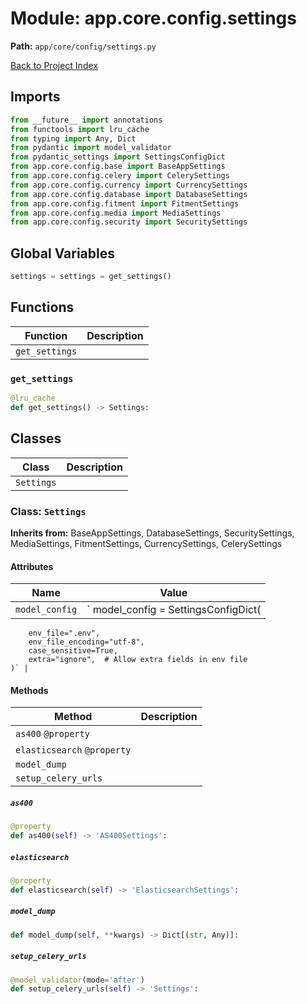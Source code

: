 # Module: app.core.config.settings

**Path:** `app/core/config/settings.py`

[Back to Project Index](../../../../index.md)

## Imports
```python
from __future__ import annotations
from functools import lru_cache
from typing import Any, Dict
from pydantic import model_validator
from pydantic_settings import SettingsConfigDict
from app.core.config.base import BaseAppSettings
from app.core.config.celery import CelerySettings
from app.core.config.currency import CurrencySettings
from app.core.config.database import DatabaseSettings
from app.core.config.fitment import FitmentSettings
from app.core.config.media import MediaSettings
from app.core.config.security import SecuritySettings
```

## Global Variables
```python
settings = settings = get_settings()
```

## Functions

| Function | Description |
| --- | --- |
| `get_settings` |  |

### `get_settings`
```python
@lru_cache
def get_settings() -> Settings:
```

## Classes

| Class | Description |
| --- | --- |
| `Settings` |  |

### Class: `Settings`
**Inherits from:** BaseAppSettings, DatabaseSettings, SecuritySettings, MediaSettings, FitmentSettings, CurrencySettings, CelerySettings

#### Attributes

| Name | Value |
| --- | --- |
| `model_config` | `    model_config = SettingsConfigDict(
        env_file=".env",
        env_file_encoding="utf-8",
        case_sensitive=True,
        extra="ignore",  # Allow extra fields in env file
    )` |

#### Methods

| Method | Description |
| --- | --- |
| `as400` `@property` |  |
| `elasticsearch` `@property` |  |
| `model_dump` |  |
| `setup_celery_urls` |  |

##### `as400`
```python
@property
def as400(self) -> 'AS400Settings':
```

##### `elasticsearch`
```python
@property
def elasticsearch(self) -> 'ElasticsearchSettings':
```

##### `model_dump`
```python
def model_dump(self, **kwargs) -> Dict[(str, Any)]:
```

##### `setup_celery_urls`
```python
@model_validator(mode='after')
def setup_celery_urls(self) -> 'Settings':
```
